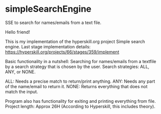 # simpleSearchEngine
SSE to search for names/emails from a text file. 

Hello friend!

This is my implementation of the hyperskill.org project Simple search engine.
Last stage implementation details: https://hyperskill.org/projects/66/stages/359/implement

Basic functionality in a nutshell:
Searching for names/emails from a textfile by a search strategy that is chosen by the user.
Search strategies: ALL, ANY, or NONE.

ALL: Needs a precise match to return/print anything.
ANY: Needs any part of the name/email to return it.
NONE: Returns everything that does not match the input.

Program also has functionality for exiting and printing everything from file.
Project length: Approx 26H (According to Hyperskill, this includes theory).
